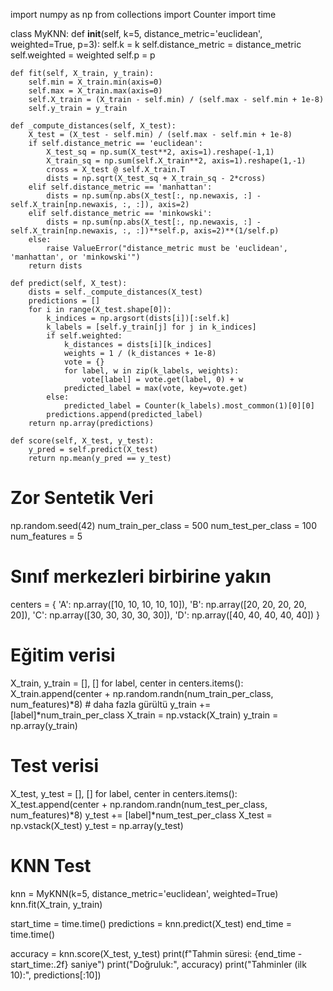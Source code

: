 import numpy as np
from collections import Counter
import time

class MyKNN:
    def __init__(self, k=5, distance_metric='euclidean', weighted=True, p=3):
        self.k = k
        self.distance_metric = distance_metric
        self.weighted = weighted
        self.p = p

    def fit(self, X_train, y_train):
        self.min = X_train.min(axis=0)
        self.max = X_train.max(axis=0)
        self.X_train = (X_train - self.min) / (self.max - self.min + 1e-8)
        self.y_train = y_train

    def _compute_distances(self, X_test):
        X_test = (X_test - self.min) / (self.max - self.min + 1e-8)
        if self.distance_metric == 'euclidean':
            X_test_sq = np.sum(X_test**2, axis=1).reshape(-1,1)
            X_train_sq = np.sum(self.X_train**2, axis=1).reshape(1,-1)
            cross = X_test @ self.X_train.T
            dists = np.sqrt(X_test_sq + X_train_sq - 2*cross)
        elif self.distance_metric == 'manhattan':
            dists = np.sum(np.abs(X_test[:, np.newaxis, :] - self.X_train[np.newaxis, :, :]), axis=2)
        elif self.distance_metric == 'minkowski':
            dists = np.sum(np.abs(X_test[:, np.newaxis, :] - self.X_train[np.newaxis, :, :])**self.p, axis=2)**(1/self.p)
        else:
            raise ValueError("distance_metric must be 'euclidean', 'manhattan', or 'minkowski'")
        return dists

    def predict(self, X_test):
        dists = self._compute_distances(X_test)
        predictions = []
        for i in range(X_test.shape[0]):
            k_indices = np.argsort(dists[i])[:self.k]
            k_labels = [self.y_train[j] for j in k_indices]
            if self.weighted:
                k_distances = dists[i][k_indices]
                weights = 1 / (k_distances + 1e-8)
                vote = {}
                for label, w in zip(k_labels, weights):
                    vote[label] = vote.get(label, 0) + w
                predicted_label = max(vote, key=vote.get)
            else:
                predicted_label = Counter(k_labels).most_common(1)[0][0]
            predictions.append(predicted_label)
        return np.array(predictions)

    def score(self, X_test, y_test):
        y_pred = self.predict(X_test)
        return np.mean(y_pred == y_test)

#  Zor Sentetik Veri
np.random.seed(42)
num_train_per_class = 500
num_test_per_class = 100
num_features = 5

# Sınıf merkezleri birbirine yakın
centers = {
    'A': np.array([10, 10, 10, 10, 10]),
    'B': np.array([20, 20, 20, 20, 20]),
    'C': np.array([30, 30, 30, 30, 30]),
    'D': np.array([40, 40, 40, 40, 40])
}

# Eğitim verisi
X_train, y_train = [], []
for label, center in centers.items():
    X_train.append(center + np.random.randn(num_train_per_class, num_features)*8)  # daha fazla gürültü
    y_train += [label]*num_train_per_class
X_train = np.vstack(X_train)
y_train = np.array(y_train)

# Test verisi
X_test, y_test = [], []
for label, center in centers.items():
    X_test.append(center + np.random.randn(num_test_per_class, num_features)*8)
    y_test += [label]*num_test_per_class
X_test = np.vstack(X_test)
y_test = np.array(y_test)

#  KNN Test
knn = MyKNN(k=5, distance_metric='euclidean', weighted=True)
knn.fit(X_train, y_train)

start_time = time.time()
predictions = knn.predict(X_test)
end_time = time.time()

accuracy = knn.score(X_test, y_test)
print(f"Tahmin süresi: {end_time - start_time:.2f} saniye")
print("Doğruluk:", accuracy)
print("Tahminler (ilk 10):", predictions[:10])
